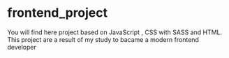 # frontend_project
You will find here project based on JavaScript , CSS with SASS and HTML. This project are a result of my study to bacame a modern frontend developer
